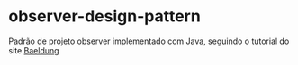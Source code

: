 # observer-design-pattern
Padrão de projeto observer implementado com Java, seguindo o tutorial do site [Baeldung](https://www.baeldung.com/java-observer-pattern)
